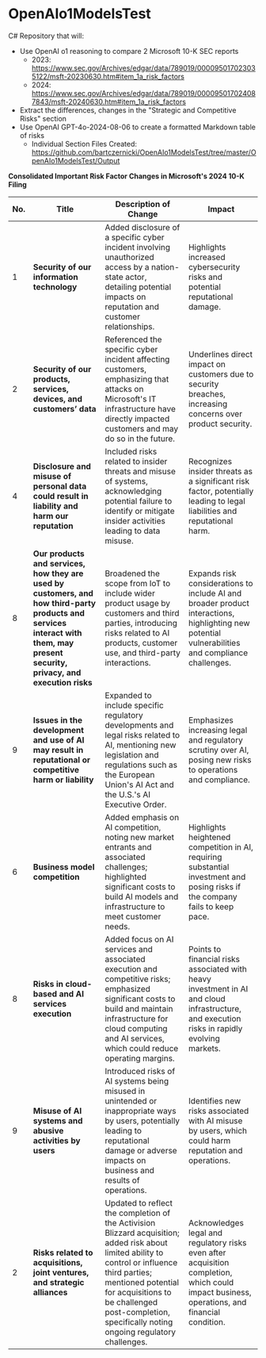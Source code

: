 # OpenAIo1ModelsTest

C# Repository that will:
* Use OpenAI o1 reasoning to compare 2 Microsoft 10-K SEC reports
  * 2023:  https://www.sec.gov/Archives/edgar/data/789019/000095017023035122/msft-20230630.htm#item_1a_risk_factors 
  * 2024:  https://www.sec.gov/Archives/edgar/data/789019/000095017024087843/msft-20240630.htm#item_1a_risk_factors 
* Extract the differences, changes in the "Strategic and Competitive Risks" section
* Use OpenAI GPT-4o-2024-08-06 to create a formatted Markdown table of risks
  * Individual Section Files Created: https://github.com/bartczernicki/OpenAIo1ModelsTest/tree/master/OpenAIo1ModelsTest/Output


**Consolidated Important Risk Factor Changes in Microsoft's 2024 10-K Filing**

| No. | Title                                                                                                                                                          | Description of Change                                                                                                                                                                                                                                                       | Impact                                                                                                                                                                                                                                     |
|-----|----------------------------------------------------------------------------------------------------------------------------------------------------------------|-----------------------------------------------------------------------------------------------------------------------------------------------------------------------------------------------------------------------------------------------------------------------------|--------------------------------------------------------------------------------------------------------------------------------------------------------------------------------------------------------------------------------------------|
| 1   | **Security of our information technology**                                                                                                                     | Added disclosure of a specific cyber incident involving unauthorized access by a nation-state actor, detailing potential impacts on reputation and customer relationships.                                                                                                   | Highlights increased cybersecurity risks and potential reputational damage.                                                                                                                                                                |
| 2   | **Security of our products, services, devices, and customers’ data**                                                                                           | Referenced the specific cyber incident affecting customers, emphasizing that attacks on Microsoft's IT infrastructure have directly impacted customers and may do so in the future.                                                                                          | Underlines direct impact on customers due to security breaches, increasing concerns over product security.                                                                                                                                  |
| 4   | **Disclosure and misuse of personal data could result in liability and harm our reputation**                                                                   | Included risks related to insider threats and misuse of systems, acknowledging potential failure to identify or mitigate insider activities leading to data misuse.                                                                                                          | Recognizes insider threats as a significant risk factor, potentially leading to legal liabilities and reputational harm.                                                                                                                   |
| 8   | **Our products and services, how they are used by customers, and how third-party products and services interact with them, may present security, privacy, and execution risks** | Broadened the scope from IoT to include wider product usage by customers and third parties, introducing risks related to AI products, customer use, and third-party interactions.                                                                                            | Expands risk considerations to include AI and broader product interactions, highlighting new potential vulnerabilities and compliance challenges.                                                                                           |
| 9   | **Issues in the development and use of AI may result in reputational or competitive harm or liability**                                                        | Expanded to include specific regulatory developments and legal risks related to AI, mentioning new legislation and regulations such as the European Union's AI Act and the U.S.'s AI Executive Order.                                                                        | Emphasizes increasing legal and regulatory scrutiny over AI, posing new risks to operations and compliance.                                                                                                                                 |
| 6   | **Business model competition**                                                                                                                                 | Added emphasis on AI competition, noting new market entrants and associated challenges; highlighted significant costs to build AI models and infrastructure to meet customer needs.                                                                                         | Highlights heightened competition in AI, requiring substantial investment and posing risks if the company fails to keep pace.                                                                                                              |
| 8   | **Risks in cloud-based and AI services execution**                                                                                                             | Added focus on AI services and associated execution and competitive risks; emphasized significant costs to build and maintain infrastructure for cloud computing and AI services, which could reduce operating margins.                                                     | Points to financial risks associated with heavy investment in AI and cloud infrastructure, and execution risks in rapidly evolving markets.                                                                                                |
| 9   | **Misuse of AI systems and abusive activities by users**                                                                                                       | Introduced risks of AI systems being misused in unintended or inappropriate ways by users, potentially leading to reputational damage or adverse impacts on business and results of operations.                                                                             | Identifies new risks associated with AI misuse by users, which could harm reputation and operations.                                                                                                                                        |
| 2   | **Risks related to acquisitions, joint ventures, and strategic alliances**                                                                                     | Updated to reflect the completion of the Activision Blizzard acquisition; added risk about limited ability to control or influence third parties; mentioned potential for acquisitions to be challenged post-completion, specifically noting ongoing regulatory challenges. | Acknowledges legal and regulatory risks even after acquisition completion, which could impact business, operations, and financial condition.                                                                                                |



